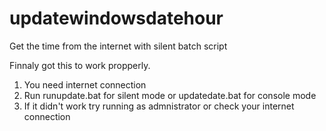 # updatewindowsdatehour
Get the time from the internet with silent batch script

Finnaly got this to work propperly.

1) You need internet connection
2) Run runupdate.bat for silent mode or updatedate.bat for console mode
3) If it didn't work try running as admnistrator or check your internet connection
